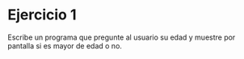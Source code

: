 # Ejercicio 1

Escribe un programa que pregunte al usuario su edad y muestre por pantalla si es mayor de edad o no.